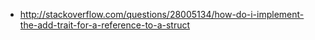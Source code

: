 - http://stackoverflow.com/questions/28005134/how-do-i-implement-the-add-trait-for-a-reference-to-a-struct
